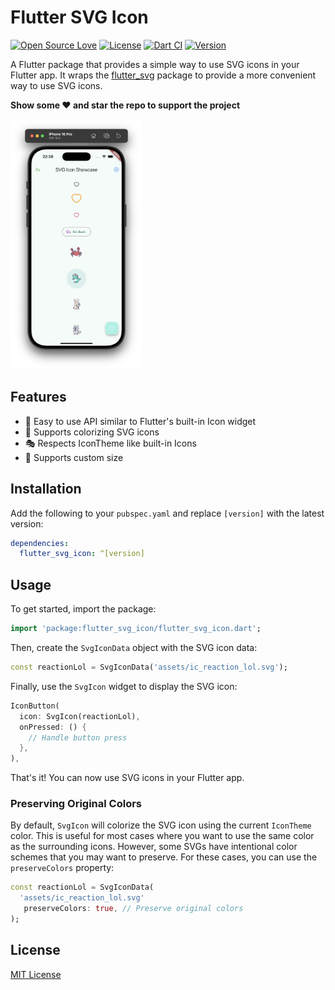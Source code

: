 # Flutter SVG Icon

[![Open Source Love](https://badges.frapsoft.com/os/v1/open-source.svg?v=102)](https://opensource.org/licenses/MIT)
[![License](https://img.shields.io/badge/license-MIT-blue.svg)](https://github.com/xsahil03x/widget_wave/blob/main/packages/flutter_svg_icon/LICENSE)
[![Dart CI](https://github.com/xsahil03x/widget_wave/workflows/widget_wave/badge.svg)](https://github.com/xsahil03x/widget_wave/actions)
[![Version](https://img.shields.io/pub/v/flutter_svg_icon.svg)](https://pub.dartlang.org/packages/flutter_svg_icon)

A Flutter package that provides a simple way to use SVG icons in your Flutter app. It wraps the
[flutter_svg](https://pub.dev/packages/flutter_svg) package to provide a more convenient way to use SVG icons.

**Show some ❤️ and star the repo to support the project**

<p>
  <img src="https://github.com/xsahil03x/widget_wave/blob/main/packages/flutter_svg_icon/assets/showcase.png" alt="A showcase of FlutterSvgIcon" height="400"/>
</p>

## Features

- 🎯 Easy to use API similar to Flutter's built-in Icon widget
- 🎨 Supports colorizing SVG icons
- 🎭 Respects IconTheme like built-in Icons
- 📏 Supports custom size

## Installation

Add the following to your  `pubspec.yaml`  and replace  `[version]`  with the latest version:

```yaml
dependencies:
  flutter_svg_icon: ^[version]
```

## Usage

To get started, import the package:

```dart
import 'package:flutter_svg_icon/flutter_svg_icon.dart';
```

Then, create the `SvgIconData` object with the SVG icon data:

```dart
const reactionLol = SvgIconData('assets/ic_reaction_lol.svg');
```

Finally, use the `SvgIcon` widget to display the SVG icon:

```dart
IconButton(
  icon: SvgIcon(reactionLol),
  onPressed: () {
    // Handle button press
  },
),
```

That's it! You can now use SVG icons in your Flutter app.

### Preserving Original Colors

By default, `SvgIcon` will colorize the SVG icon using the current `IconTheme` color. This is useful
for most cases where you want to use the same color as the surrounding icons. However, some SVGs have intentional color schemes that you may want to preserve.
For these cases, you can use the `preserveColors` property:

```dart
const reactionLol = SvgIconData(
  'assets/ic_reaction_lol.svg'
   preserveColors: true, // Preserve original colors
);
```

## License

[MIT License](LICENSE)
